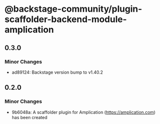 # @backstage-community/plugin-scaffolder-backend-module-amplication

## 0.3.0

### Minor Changes

- ad89124: Backstage version bump to v1.40.2

## 0.2.0

### Minor Changes

- 9b6048a: A scaffolder plugin for Amplication (https://amplication.com) has been created
